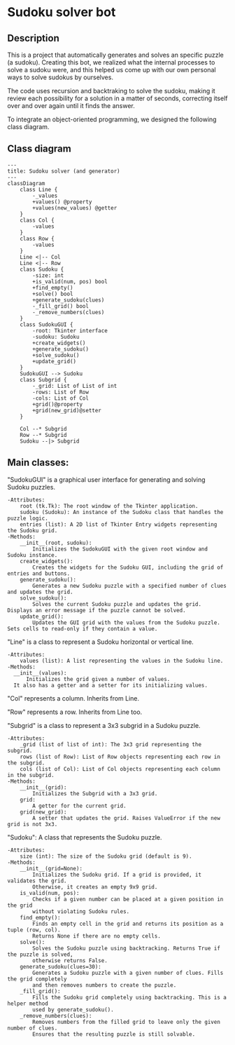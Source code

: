 # Sudoku solver bot

## Description
This is a project that automatically generates and solves an specific puzzle (a sudoku). Creating this bot, we realized what the internal processes to solve a sudoku were, and this helped us come up with our own personal ways to solve sudokus by ourselves.

The code uses recursion and backtraking to solve the sudoku, making it review each possibility for a solution in a matter of seconds, correcting itself over and over again until it finds the answer.

To integrate an object-oriented programming, we designed the following class diagram.

## Class diagram

```mermaid
---
title: Sudoku solver (and generator)
---
classDiagram
    class Line {
        -_values
        +values() @property
        +values(new_values) @getter
    }
    class Col {
        -values
    }
    class Row {
        -values
    }
    Line <|-- Col
    Line <|-- Row
    class Sudoku {
        -size: int
        +is_valid(num, pos) bool
        +find_empty() 
        +solve() bool
        +generate_sudoku(clues)
        -_fill_grid() bool
        -_remove_numbers(clues)
    }
    class SudokuGUI {
        -root: Tkinter interface
        -sudoku: Sudoku
        +create_widgets()
        +generate_sudoku()
        +solve_sudoku()
        +update_grid()
    }
    SudokuGUI --> Sudoku
    class Subgrid {
        -_grid: List of List of int
        -rows: List of Row
        -cols: List of Col
        +grid()@property
        +grid(new_grid)@setter
    }

    Col --* Subgrid
    Row --* Subgrid
    Sudoku --|> Subgrid
```

## Main classes:

"SudokuGUI" is a graphical user interface for generating and solving Sudoku puzzles.

    -Attributes:
        root (tk.Tk): The root window of the Tkinter application.
        sudoku (Sudoku): An instance of the Sudoku class that handles the puzzle logic.
        entries (list): A 2D list of Tkinter Entry widgets representing the Sudoku grid.
    -Methods:
        __init__(root, sudoku):
            Initializes the SudokuGUI with the given root window and Sudoku instance.
        create_widgets():
            Creates the widgets for the Sudoku GUI, including the grid of entries and buttons.
        generate_sudoku():
            Generates a new Sudoku puzzle with a specified number of clues and updates the grid.
        solve_sudoku():
            Solves the current Sudoku puzzle and updates the grid. Displays an error message if the puzzle cannot be solved.
        update_grid():
            Updates the GUI grid with the values from the Sudoku puzzle. Sets cells to read-only if they contain a value.

"Line" is a class to represent a Sudoku horizontal or vertical line.

    -Attributes:
        values (list): A list representing the values in the Sudoku line.
    -Methods:
      __init__(values):
          Initializes the grid given a number of values.
      It also has a getter and a setter for its initializing values.

"Col" represents a column. Inherits from Line.

"Row" represents a row. Inherits from Line too.

"Subgrid" is a class to represent a 3x3 subgrid in a Sudoku puzzle.
    
    -Attributes:
        _grid (list of list of int): The 3x3 grid representing the subgrid.
        rows (list of Row): List of Row objects representing each row in the subgrid.
        cols (list of Col): List of Col objects representing each column in the subgrid.
    -Methods:
        __init__(grid):
            Initializes the Subgrid with a 3x3 grid.
        grid:
            A getter for the current grid.
        grid(new_grid):
            A setter that updates the grid. Raises ValueError if the new grid is not 3x3.

"Sudoku": A class that represents the Sudoku puzzle.

    -Attributes:
        size (int): The size of the Sudoku grid (default is 9).
    -Methods:
        __init__(grid=None):
            Initializes the Sudoku grid. If a grid is provided, it validates the grid.
            Otherwise, it creates an empty 9x9 grid.
        is_valid(num, pos):
            Checks if a given number can be placed at a given position in the grid
            without violating Sudoku rules.
        find_empty():
            Finds an empty cell in the grid and returns its position as a tuple (row, col).
            Returns None if there are no empty cells.
        solve():
            Solves the Sudoku puzzle using backtracking. Returns True if the puzzle is solved,
            otherwise returns False.
        generate_sudoku(clues=30):
            Generates a Sudoku puzzle with a given number of clues. Fills the grid completely
            and then removes numbers to create the puzzle.
        _fill_grid():
            Fills the Sudoku grid completely using backtracking. This is a helper method
            used by generate_sudoku().
        _remove_numbers(clues):
            Removes numbers from the filled grid to leave only the given number of clues.
            Ensures that the resulting puzzle is still solvable.
          
